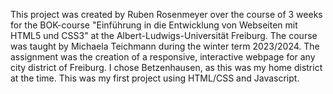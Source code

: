 This project was created by Ruben Rosenmeyer over the course of 3 weeks for the BOK-course "Einführung in die Entwicklung von Webseiten mit HTML5 und CSS3" at the Albert-Ludwigs-Universität Freiburg.
The course was taught by Michaela Teichmann during the winter term 2023/2024.
The assignment was the creation of a responsive, interactive webpage for any city district of Freiburg. I chose Betzenhausen, as this was my home district at the time.
This was my first project using HTML/CSS and Javascript.
